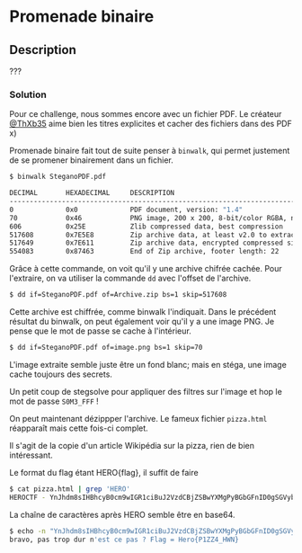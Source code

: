 # Promenade binaire

## Description

???

### Solution

Pour ce challenge, nous sommes encore avec un fichier PDF.
Le créateur [@ThXb35](https://github.com/ThXb35) aime bien les titres explicites et cacher des fichiers dans des PDF x)

Promenade binaire fait tout de suite penser à `binwalk`, qui permet justement de se promener binairement dans un fichier.

```bash
$ binwalk SteganoPDF.pdf

DECIMAL       HEXADECIMAL     DESCRIPTION
--------------------------------------------------------------------------------
0             0x0             PDF document, version: "1.4"
70            0x46            PNG image, 200 x 200, 8-bit/color RGBA, non-interlaced
606           0x25E           Zlib compressed data, best compression
517608        0x7E5E8         Zip archive data, at least v2.0 to extract, name: ZipArchive/
517649        0x7E611         Zip archive data, encrypted compressed size: 36165, uncompressed size: 235914, name: ZipArchive/pizza.html
554083        0x87463         End of Zip archive, footer length: 22

```
Grâce à cette commande, on voit qu'il y une archive chifrée cachée.
Pour l'extraire, on va utiliser la commande `dd` avec l'offset de l'archive.

```bash
$ dd if=SteganoPDF.pdf of=Archive.zip bs=1 skip=517608
```

Cette archive est chiffrée, comme binwalk l'indiquait.
Dans le précédent résultat du binwalk, on peut également voir qu'il y a une image PNG. Je pense que le mot de passe se cache à l'intérieur.

```bash
$ dd if=SteganoPDF.pdf of=image.png bs=1 skip=70
```
L'image extraite semble juste être un fond blanc; mais en stéga, une image cache toujours des secrets.

Un petit coup de stegsolve pour appliquer des filtres sur l'image et hop le mot de passe `S0M3_FFF` !

On peut maintenant dézippper l'archive.
Le fameux fichier `pizza.html` réapparaît mais cette fois-ci complet.

Il s'agit de la copie d'un article Wikipédia sur la pizza, rien de bien intéressant.

Le format du flag étant HERO{flag}, il suffit de faire
```bash
$ cat pizza.html | grep 'HERO'
HEROCTF - YnJhdm8sIHBhcyB0cm9wIGR1ciBuJ2VzdCBjZSBwYXMgPyBGbGFnID0gSGVyb3tQMVpaNF9IV059
```
La chaîne de caractères après HERO semble être en base64.

```bash
$ echo -n "YnJhdm8sIHBhcyB0cm9wIGR1ciBuJ2VzdCBjZSBwYXMgPyBGbGFnID0gSGVyb3tQMVpaNF9IV059" | base64 -d
bravo, pas trop dur n'est ce pas ? Flag = Hero{P1ZZ4_HWN}
```
